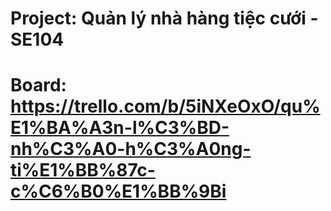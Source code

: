 # Project: Quản lý nhà hàng tiệc cưới - SE104
# Board: https://trello.com/b/5iNXeOxO/qu%E1%BA%A3n-l%C3%BD-nh%C3%A0-h%C3%A0ng-ti%E1%BB%87c-c%C6%B0%E1%BB%9Bi
